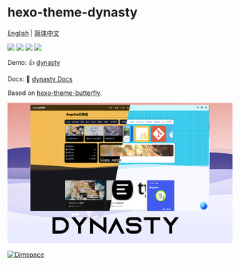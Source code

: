 # hexo-theme-dynasty

[English](./README.md)
| [简体中文](./README.zh-Hans.md)

![](https://img.shields.io/github/package-json/v/ezgx/hexo-theme-dynasty/main?color=ff7a7a&label=main)
![](https://img.shields.io/npm/v/hexo-theme-dynasty?color=32C9EB)
![](https://img.shields.io/badge/hexo-5.3.0+-0e83c?color=425AEF)
![](https://img.shields.io/github/license/ezgx/hexo-theme-dynasty?color=FF7a7a)

Demo: 👍 [dynasty](https://uu.sssu.us)

Docs: 📖 [dynasty Docs](https://docs.dys.sssu.us/)

Based on [hexo-theme-butterfly](https://github.com/jerryc127/hexo-theme-butterfly).

![](demo.png)

<a target="_blank" href="https://qm.qq.com/cgi-bin/qm/qr?k=boea2LYMrf08sg8v7S8AtujkoL0iDyP3&jump_from=webapi&authKey=dW6WNBsGWkdTHokpRIoa9gUO/ja2HcOwNiXvTAPk7yIrN4Jxg0vifDSgcwqJWQPF"><img border="0" src="https://pub.idqqimg.com/wpa/images/group.png" alt="Dimspace" title="Dimspace"></a>
